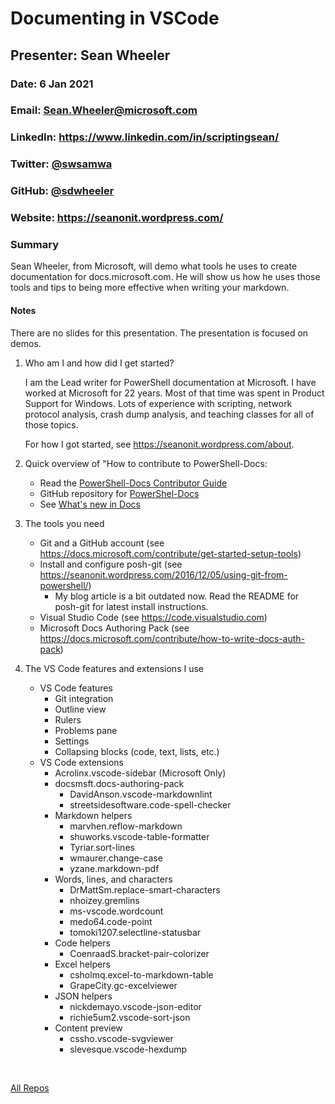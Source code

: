 # Documenting in VSCode
## Presenter: Sean Wheeler
### Date: 6 Jan 2021
### Email: Sean.Wheeler@microsoft.com
### LinkedIn: https://www.linkedin.com/in/scriptingsean/
### Twitter: [@swsamwa](https://twitter.com/swsamwa)
### GitHub: [@sdwheeler](https://github.com/sdwheeler)
### Website: https://seanonit.wordpress.com/
### Summary

Sean Wheeler, from Microsoft, will demo what tools he uses to create documentation for
docs.microsoft.com. He will show us how he uses those tools and tips to being more effective when
writing your markdown.

#### Notes

There are no slides for this presentation. The presentation is focused on demos.

1. Who am I and how did I get started?

   I am the Lead writer for PowerShell documentation at Microsoft. I have worked at Microsoft for 22
   years. Most of that time was spent in Product Support for Windows. Lots of experience with
   scripting, network protocol analysis, crash dump analysis, and teaching classes for all of those
   topics.

   For how I got started, see https://seanonit.wordpress.com/about.

1. Quick overview of "How to contribute to PowerShell-Docs:

   - Read the [PowerShell-Docs Contributor Guide](https://aka.ms/PSDocsContributor)
   - GitHub repository for [PowerShel-Docs](https://github.com/MicrosoftDocs/PowerShell-Docs)
   - See [What's new in Docs](https://aka.ms/WhatsNewInPSDocs)

1. The tools you need

   - Git and a GitHub account (see https://docs.microsoft.com/contribute/get-started-setup-tools)
   - Install and configure posh-git (see https://seanonit.wordpress.com/2016/12/05/using-git-from-powershell/)
     - My blog article is a bit outdated now. Read the README for posh-git for latest install instructions.
   - Visual Studio Code (see https://code.visualstudio.com)
   - Microsoft Docs Authoring Pack (see https://docs.microsoft.com/contribute/how-to-write-docs-auth-pack)

1. The VS Code features and extensions I use

   - VS Code features
     - Git integration
     - Outline view
     - Rulers
     - Problems pane
     - Settings
     - Collapsing blocks (code, text, lists, etc.)
   - VS Code extensions
     - Acrolinx.vscode-sidebar (Microsoft Only)
     - docsmsft.docs-authoring-pack
       - DavidAnson.vscode-markdownlint
       - streetsidesoftware.code-spell-checker
     - Markdown helpers
       - marvhen.reflow-markdown
       - shuworks.vscode-table-formatter
       - Tyriar.sort-lines
       - wmaurer.change-case
       - yzane.markdown-pdf
     - Words, lines, and characters
       - DrMattSm.replace-smart-characters
       - nhoizey.gremlins
       - ms-vscode.wordcount
       - medo64.code-point
       - tomoki1207.selectline-statusbar
     - Code helpers
       - CoenraadS.bracket-pair-colorizer
     - Excel helpers
       - csholmq.excel-to-markdown-table
       - GrapeCity.gc-excelviewer
     - JSON helpers
       - nickdemayo.vscode-json-editor
       - richie5um2.vscode-sort-json
     - Content preview
       - cssho.vscode-svgviewer
       - slevesque.vscode-hexdump

&nbsp;
&nbsp;

[All Repos](https://github.com/sdwheeler?tab=repositories)
